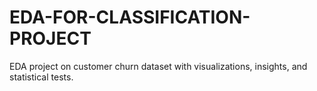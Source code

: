 # EDA-FOR-CLASSIFICATION-PROJECT
EDA project on customer churn dataset with visualizations, insights, and statistical tests.
